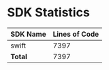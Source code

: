 # SDK Statistics

| SDK Name | Lines of Code |
| -------- | ------------- |
| swift | 7397 |
| **Total** | 7397 |
